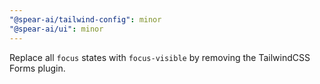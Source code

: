 ```yaml
---
"@spear-ai/tailwind-config": minor
"@spear-ai/ui": minor
---
```


Replace all `focus` states with `focus-visible` by removing the TailwindCSS Forms plugin.
